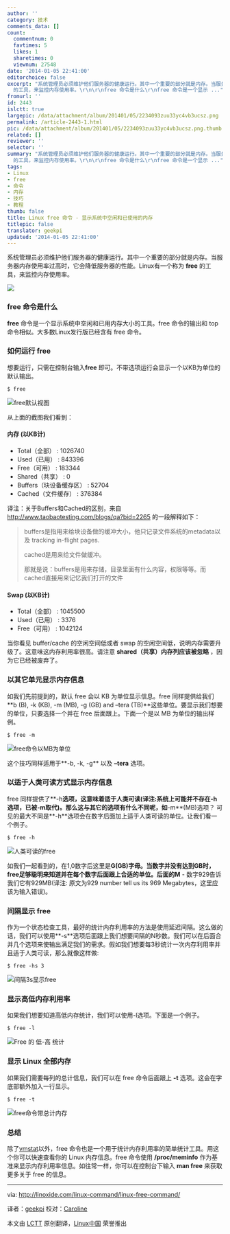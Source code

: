 ```yaml
---
author: ''
category: 技术
comments_data: []
count:
  commentnum: 0
  favtimes: 5
  likes: 1
  sharetimes: 0
  viewnum: 27548
date: '2014-01-05 22:41:00'
editorchoice: false
excerpt: "系统管理员必须维护他们服务器的健康运行。其中一个重要的部分就是内存。当服务器内存使用率过高时，它会降低服务器的性能。Linux有一个称为 free
  的工具，来监控内存使用率。\r\n\r\nfree 命令是什么\r\nfree 命令是一个显示 ..."
fromurl: ''
id: 2443
islctt: true
largepic: /data/attachment/album/201401/05/2234093zuu33yc4vb3ucsz.png
permalink: /article-2443-1.html
pic: /data/attachment/album/201401/05/2234093zuu33yc4vb3ucsz.png.thumb.jpg
related: []
reviewer: ''
selector: ''
summary: "系统管理员必须维护他们服务器的健康运行。其中一个重要的部分就是内存。当服务器内存使用率过高时，它会降低服务器的性能。Linux有一个称为 free
  的工具，来监控内存使用率。\r\n\r\nfree 命令是什么\r\nfree 命令是一个显示 ..."
tags:
- Linux
- free
- 命令
- 内存
- 技巧
- 教程
thumb: false
title: Linux free 命令 - 显示系统中空闲和已使用的内存
titlepic: false
translator: geekpi
updated: '2014-01-05 22:41:00'
---
```


系统管理员必须维护他们服务器的健康运行。其中一个重要的部分就是内存。当服务器内存使用率过高时，它会降低服务器的性能。Linux有一个称为 **free** 的工具，来监控内存使用率。


![](/data/attachment/album/201401/05/2234093zuu33yc4vb3ucsz.png)


### free 命令是什么


**free** 命令是一个显示系统中空闲和已用内存大小的工具。free 命令的输出和 top 命令相似。大多数Linux发行版已经含有 free 命令。


### 如何运行 free


想要运行，只需在控制台输入**free** 即可。不带选项运行会显示一个以KB为单位的默认输出。



```
$ free

```

![free默认视图](/data/attachment/album/201401/05/223421dzdttdgkzldawkaa.png)


从上面的截图我们看到：


#### 内存 (以KB计)


* Total（全部） : 1026740
* Used（已用） : 843396
* Free（可用） : 183344
* Shared（共享） : 0
* Buffers（块设备缓存区） : 52704
* Cached（文件缓存） : 376384


译注：关于Buffers和Cached的区别，来自 <http://www.taobaotesting.com/blogs/qa?bid=2265> 的一段解释如下：



> 
> buffers是指用来给块设备做的缓冲大小，他只记录文件系统的metadata以及 tracking in-flight pages.
> 
> 
> cached是用来给文件做缓冲。
> 
> 
> 那就是说：buffers是用来存储，目录里面有什么内容，权限等等。而cached直接用来记忆我们打开的文件
> 
> 
> 


#### Swap (以KB计)


* Total（全部） : 1045500
* Used（已用） : 3376
* Free（可用） : 1042124


当你看见 buffer/cache 的空闲空间低或者 swap 的空闲空间低，说明内存需要升级了。这意味这内存利用率很高。请注意 **shared（共享）内存列应该被忽略** ，因为它已经被废弃了。


### 以其它单元显示内存信息


如我们先前提到的，默认 free 会以 KB 为单位显示信息。free 同样提供给我们 **b (B), -k (KB), -m (MB), -g (GB) and –tera (TB)**这些单位。要显示我们想要的单位，只要选择一个并在 free 后面跟上。下面一个是以 MB 为单位的输出样例。



```
$ free -m

```

![free命令以MB为单位](/data/attachment/album/201401/05/223422qm5qt5aonpvjaa2t.png)


这个技巧同样适用于**-b, -k, -g** 以及 **–tera** 选项。


### 以适于人类可读方式显示内存信息


free 同样提供了**-h**选项，这意味着适于人类可读(译注:系统上可能并不存在-h选项，已被-m取代)。那么这与其它的选项有什么不同呢，如**-m**(MB)选项？ 可见的最大不同是**-h**选项会在数字后面加上适于人类可读的单位。让我们看一个例子。



```
$ free -h

```

![人类可读的free](/data/attachment/album/201401/05/22342336drrgervanamzvm.png)


如我们一起看到的，在1,0数字后这里是**G(GB)**字母。当数字并没有达到GB时，free足够聪明来知道并在每个数字后面跟上合适的单位。后面的**M** - 数字929告诉我们它有929MB(译注: 原文为929 number tell us its 969 Megabytes，这里应该为输入错误)。


### 间隔显示 free


作为一个状态检查工具，最好的统计内存利用率的方法是使用延迟间隔。这么做的话，我们可以使用**-s**选项后面跟上我们想要间隔的N秒数。我们可以在后面合并几个选项来使输出满足我们的需求。假如我们想要每3秒统计一次内存利用率并且适于人类可读，那么就像这样做:



```
$ free -hs 3

```

![间隔3s显示free](/data/attachment/album/201401/05/223425odu9o79opxez9sao.png)


### 显示高低内存利用率


如果我们想要知道高低内存统计，我们可以使用-l选项。下面是一个例子。



```
$ free -l

```

![Free 的 低-高 统计](/data/attachment/album/201401/05/2234264hnynn1wh0cc12xc.png)


### 显示 Linux 全部内存


如果我们需要每列的总计信息，我们可以在 free 命令后面跟上 **-t** 选项。这会在字底部额外加入一行显示。



```
$ free -t

```

![free命令带总计内存](/data/attachment/album/201401/05/2234274c2m848e56vv6pu8.png)


### 总结


除了[vmstat](http://linoxide.com/linux-command/linux-vmstat-command-tool-report-virtual-memory-statistics/)以外，free 命令也是一个用于统计内存利用率的简单统计工具。用这个你可以快速查看你的 Linux 内存信息。free 命令使用 **/proc/meminfo** 作为基准来显示内存利用率信息。如往常一样，你可以在控制台下输入 **man free** 来获取更多关于 free 的信息。




---


via: <http://linoxide.com/linux-command/linux-free-command/>


译者：[geekpi](https://github.com/geekpi) 校对：[Caroline](https://github.com/carolinewuyan)


本文由 [LCTT](https://github.com/LCTT/TranslateProject) 原创翻译，[Linux中国](http://linux.cn/) 荣誉推出